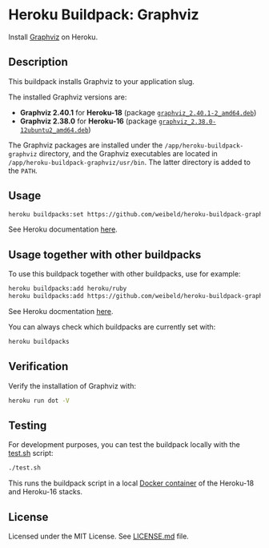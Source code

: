 Heroku Buildpack: Graphviz
===========================

Install [Graphviz](http://www.graphviz.org/) on Heroku.


Description
-----------

This buildpack installs Graphviz to your application slug.

The installed Graphviz versions are:

- **Graphviz 2.40.1** for **Heroku-18** (package [`graphviz_2.40.1-2_amd64.deb`](https://packages.ubuntu.com/bionic/graphviz))
- **Graphviz 2.38.0** for **Heroku-16** (package [`graphviz_2.38.0-12ubuntu2_amd64.deb`](https://packages.ubuntu.com/xenial/graphviz))

The Graphviz packages are installed under the `/app/heroku-buildpack-graphviz` directory, and the Graphviz executables are located in `/app/heroku-buildpack-graphviz/usr/bin`. The latter directory is added to the `PATH`.


Usage
-----

~~~bash
heroku buildpacks:set https://github.com/weibeld/heroku-buildpack-graphviz.git
~~~

See Heroku documentation [here](https://devcenter.heroku.com/articles/buildpacks#using-a-custom-buildpack).


Usage together with other buildpacks
------------------------------------

To use this buildpack together with other buildpacks, use for example:

~~~bash
heroku buildpacks:add heroku/ruby
heroku buildpacks:add https://github.com/weibeld/heroku-buildpack-graphviz.git
~~~

See Heroku docmentation [here](https://devcenter.heroku.com/articles/using-multiple-buildpacks-for-an-app).

You can always check which buildpacks are currently set with:

~~~bash
heroku buildpacks
~~~


Verification
------------

Verify the installation of Graphviz with:

~~~bash
heroku run dot -V
~~~

Testing
-------

For development purposes, you can test the buildpack locally with the [test.sh](test.sh) script:

~~~bash
./test.sh
~~~

This runs the buildpack script in a local [Docker container](https://hub.docker.com/r/heroku/heroku/) of the Heroku-18 and Heroku-16 stacks.


License
-------

Licensed under the MIT License. See [LICENSE.md](LICENSE.md) file.
